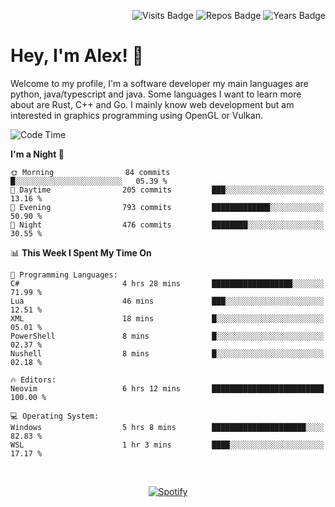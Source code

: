 <p align="right">
  <img src="https://badges.pufler.dev/visits/Alextibtab/Alextibtab" alt="Visits Badge">
  <img src="https://badges.pufler.dev/repos/Alextibtab/" alt="Repos Badge">
  <img src="https://badges.pufler.dev/years/Alextibtab/" alt="Years Badge">
</p>

<h1 align="left">Hey, I'm Alex! 💽 </h1>

Welcome to my profile, I'm a software developer my main languages are python, java/typescript and java. Some languages I want to learn more about are Rust, C++ and Go. I mainly know web development but am interested in graphics programming using OpenGL or Vulkan.

<!--START_SECTION:waka-->
![Code Time](http://img.shields.io/badge/Code%20Time-71%20hrs%2024%20mins-blue)

**I'm a Night 🦉** 

```text
🌞 Morning                84 commits          █░░░░░░░░░░░░░░░░░░░░░░░░   05.39 % 
🌆 Daytime                205 commits         ███░░░░░░░░░░░░░░░░░░░░░░   13.16 % 
🌃 Evening                793 commits         █████████████░░░░░░░░░░░░   50.90 % 
🌙 Night                  476 commits         ████████░░░░░░░░░░░░░░░░░   30.55 % 
```


📊 **This Week I Spent My Time On** 

```text
💬 Programming Languages: 
C#                       4 hrs 28 mins       ██████████████████░░░░░░░   71.99 % 
Lua                      46 mins             ███░░░░░░░░░░░░░░░░░░░░░░   12.51 % 
XML                      18 mins             █░░░░░░░░░░░░░░░░░░░░░░░░   05.01 % 
PowerShell               8 mins              █░░░░░░░░░░░░░░░░░░░░░░░░   02.37 % 
Nushell                  8 mins              █░░░░░░░░░░░░░░░░░░░░░░░░   02.18 % 

🔥 Editors: 
Neovim                   6 hrs 12 mins       █████████████████████████   100.00 % 

💻 Operating System: 
Windows                  5 hrs 8 mins        █████████████████████░░░░   82.83 % 
WSL                      1 hr 3 mins         ████░░░░░░░░░░░░░░░░░░░░░   17.17 % 
```


<!--END_SECTION:waka-->
&nbsp;<div align="center">
  [![Spotify](https://spotify-now-playing-wine-six.vercel.app/api/spotify?border_color=ffffff)](https://open.spotify.com/user/pmo1v2ejnt42kgp5jar5drtag)
</div>

